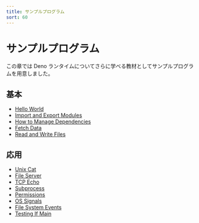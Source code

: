 ```yaml
---
title: サンプルプログラム
sort: 60
---
```

<!-- L1..1
# Examples
-->

# サンプルプログラム

<!-- L3..4
In this chapter you can find some example programs that you can use to learn
more about the runtime.
-->

この章では Deno ランタイムについてさらに学べる教材としてサンプルプログラムを用意しました。

<!-- L6..6
## Basic
-->

## 基本

<!-- L8..12
- [Hello World](./examples/hello_world)
- [Import and Export Modules](./examples/import_export)
- [How to Manage Dependencies](./examples/manage_dependencies)
- [Fetch Data](./examples/fetch_data)
- [Read and Write Files](./examples/read_write_files)
-->

- [Hello World](./hello_world)
- [Import and Export Modules](./import_export)
- [How to Manage Dependencies](./manage_dependencies)
- [Fetch Data](./fetch_data)
- [Read and Write Files](./read_write_files)

<!-- L14..14
## Advanced
-->

## 応用

<!-- L16..23
- [Unix Cat](./examples/unix_cat)
- [File Server](./examples/file_server)
- [TCP Echo](./examples/tcp_echo)
- [Subprocess](./examples/subprocess)
- [Permissions](./examples/permissions)
- [OS Signals](./examples/os_signals)
- [File System Events](./examples/file_system_events)
- [Testing If Main](./examples/testing_if_main)
-->

- [Unix Cat](./unix_cat)
- [File Server](./file_server)
- [TCP Echo](./tcp_echo)
- [Subprocess](./subprocess)
- [Permissions](./permissions)
- [OS Signals](./os_signals)
- [File System Events](./file_system_events)
- [Testing If Main](./testing_if_main)
